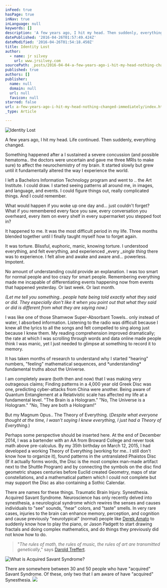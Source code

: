 ```yaml
---
inFeed: true
hasPage: true
inNav: true
inLanguage: null
keywords: []
description: 'A few years ago, I hit my head. Then suddenly, everything changed. '
datePublished: '2016-04-26T01:57:49.424Z'
dateModified: '2016-04-26T01:54:18.450Z'
title: Identity Lost
author:
  - name: jr silvey
    url: www.jrsilvey.com
sourcePath: _posts/2016-04-04-a-few-years-ago-i-hit-my-head-nothing-changed-immediately.md
published: true
authors: []
publisher:
  name: null
  domain: null
  url: null
  favicon: null
starred: false
url: a-few-years-ago-i-hit-my-head-nothing-changed-immediately/index.html
_type: Article

---
```

![Identity Lost](https://the-grid-user-content.s3-us-west-2.amazonaws.com/2a0c820b-ea67-4a44-bddc-d814583747ee.jpg)

A few years ago, I hit my head. Life continued. Then suddenly, everything changed. 

Something happened after a I sustained a severe concussion (and possible hematoma.. the doctors were uncertain and gave me three MRIs to make sure) to affect the neurochemistry of my brain. It started slowly but grew until it fundamentally altered the way I experience the world. 

I left a Bachelors Information Technology program and went to .. the Art Institute. I could draw. I started seeing patterns all around me, in images, and language, and events. I could figure things out, really complicated things. And I could remember. 

What would happen if you woke up one day and... just couldn't forget? What if you remembered every face you saw, every conversation you overheard, every item on every shelf in every supermarket you stepped foot in?

It happened to me. It was the most difficult period in my life. Three months blended together until I finally taught myself how to forget again. 

It was torture. Blissful, euphoric, manic, knowing torture. I understood everything, and felt everything, and experienced _every __single thing_ there was to experience. I felt alive and awake and aware and... powerless. Impotent. 

No amount of understanding could provide an explanation. I was too smart for normal people and too crazy for smart people. Remembering everything made me incapable of differentiating events happening now from events that happened yesterday. Or last week. Or last month. 

_(Let me tell you something.. people hate being told exactly what they said or did. They especially don't like it when you point out that what they said or did is different from what they are saying now.)_

I was like one of those Shamwow Super-Absorbant Towels.. only instead of water, I absorbed information. Listening to the radio was difficult because I knew all the lyrics to all the songs and felt compelled to sing along just because I knew them. My reading comprehension improved dramatically; the rate at which I was scrolling through words and data online made people think I was manic, yet I just needed to glimpse at something to record it to memory. 

It has taken months of research to understand why I started "hearing" numbers, "feeling" mathematical sequences, and \*understanding\* fundamental truths about the Universe. 

I am completely aware (both then and now) that I was making very outrageous claims; Finding patterns in a 4,000 year old Greek Disc was one, predicting cyber-attacks from China were another. Being aware of Quantum Entanglement at a Relativistic scale has affected my life at a fundamental level. "The Brain is a Hologram." "No, The Universe is a Hologram." "No, They are both a Hologram!"

But my Magnum Opus.. The Theory of Everything. (_Despite what everyone thought at the time, I wasn't saying I knew everything, I just had a Theory of Everything._)

Perhaps some perspective should be inserted here. At the end of December 2014, I was a bartender with an AA from Broward College and never took math above pre-calculus. By my 35th birthday on March 12, 2015, I had developed a working Theory of Everything (working for me.. I still don't know how to organize it), found patterns in the untranslated Phaistos Disc (If it actually forms words, the Disc is the most complex man-made artifact next to the Shuttle Program) and by connecting the symbols on the disc find geometric shapes centuries before Euclid created Geometry, maps of star constellations, and a mathematical pattern which I could not complete but may support the Disc as also containing a Sothic Calendar. 

There are names for these things. Traumatic Brain Injury. Synesthesia. Acquired Savant Syndrome. Neuroscience has only recently delved into synesthesia, a neurological syndrome which rewires the senses and causes individuals to "see" sounds, "hear" colors, and "taste" smells. In very rare cases, injuries to the brain can enhance memory, perception, and cognition and cause previously "neurotypical" (normal) people like [Derek Amato][0] to suddenly know how to play the piano, or Jason Padgett to start drawing fractals and doing complex mathematics, and do things they previously did not know how to do. 
> 
> "_The rules of math, the rules of music, the rules of art are transmitted genetically_," says [Darold Treffert][1].

![What is Acquired Savant Syndrome?](https://the-grid-user-content.s3-us-west-2.amazonaws.com/fb52ebed-81e5-4716-88ce-ce843cd2ab1d.jpg)

There are somewhere between 30 and 50 people who have "acquired" Savant Syndrome. Of these, only two that I am aware of have "acquired" Synesthesia. ![](https://the-grid-user-content.s3-us-west-2.amazonaws.com/cad9ace1-e5fa-4fa5-8c8f-64b599c4ba82.jpg)

[0]: https://www.youtube.com/watch?v=wgV5rcZtETg
[1]: http://www.daroldtreffert.com/